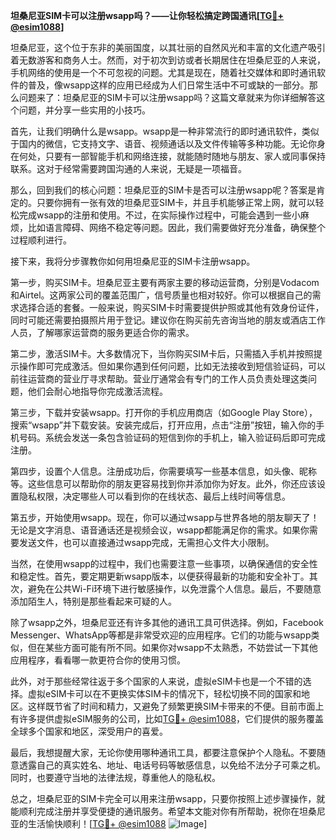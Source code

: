 **坦桑尼亚SIM卡可以注册wsapp吗？——让你轻松搞定跨国通讯[[TG💪+ @esim1088](https://t.me/s/esim1088)]**

坦桑尼亚，这个位于东非的美丽国度，以其壮丽的自然风光和丰富的文化遗产吸引着无数游客和商务人士。然而，对于初次到访或者长期居住在坦桑尼亚的人来说，手机网络的使用是一个不可忽视的问题。尤其是现在，随着社交媒体和即时通讯软件的普及，像wsapp这样的应用已经成为人们日常生活中不可或缺的一部分。那么问题来了：坦桑尼亚的SIM卡可以注册wsapp吗？这篇文章就来为你详细解答这个问题，并分享一些实用的小技巧。

首先，让我们明确什么是wsapp。wsapp是一种非常流行的即时通讯软件，类似于国内的微信，它支持文字、语音、视频通话以及文件传输等多种功能。无论你身在何处，只要有一部智能手机和网络连接，就能随时随地与朋友、家人或同事保持联系。这对于经常需要跨国沟通的人来说，无疑是一项福音。

那么，回到我们的核心问题：坦桑尼亚的SIM卡是否可以注册wsapp呢？答案是肯定的。只要你拥有一张有效的坦桑尼亚SIM卡，并且手机能够正常上网，就可以轻松完成wsapp的注册和使用。不过，在实际操作过程中，可能会遇到一些小麻烦，比如语言障碍、网络不稳定等问题。因此，我们需要做好充分准备，确保整个过程顺利进行。

接下来，我将分步骤教你如何用坦桑尼亚的SIM卡注册wsapp。

第一步，购买SIM卡。坦桑尼亚主要有两家主要的移动运营商，分别是Vodacom和Airtel。这两家公司的覆盖范围广，信号质量也相对较好。你可以根据自己的需求选择合适的套餐。一般来说，购买SIM卡时需要提供护照或其他有效身份证件，同时可能还需要拍摄照片用于登记。建议你在购买前先咨询当地的朋友或酒店工作人员，了解哪家运营商的服务更适合你的需求。

第二步，激活SIM卡。大多数情况下，当你购买SIM卡后，只需插入手机并按照提示操作即可完成激活。但如果你遇到任何问题，比如无法接收到短信验证码，可以前往运营商的营业厅寻求帮助。营业厅通常会有专门的工作人员负责处理这类问题，他们会耐心地指导你完成激活流程。

第三步，下载并安装wsapp。打开你的手机应用商店（如Google Play Store），搜索“wsapp”并下载安装。安装完成后，打开应用，点击“注册”按钮，输入你的手机号码。系统会发送一条包含验证码的短信到你的手机上，输入验证码后即可完成注册。

第四步，设置个人信息。注册成功后，你需要填写一些基本信息，如头像、昵称等。这些信息可以帮助你的朋友更容易找到你并添加你为好友。此外，你还应该设置隐私权限，决定哪些人可以看到你的在线状态、最后上线时间等信息。

第五步，开始使用wsapp。现在，你可以通过wsapp与世界各地的朋友聊天了！无论是文字消息、语音通话还是视频会议，wsapp都能满足你的需求。如果你需要发送文件，也可以直接通过wsapp完成，无需担心文件大小限制。

当然，在使用wsapp的过程中，我们也需要注意一些事项，以确保通信的安全性和稳定性。首先，要定期更新wsapp版本，以便获得最新的功能和安全补丁。其次，避免在公共Wi-Fi环境下进行敏感操作，以免泄露个人信息。最后，不要随意添加陌生人，特别是那些看起来可疑的人。

除了wsapp之外，坦桑尼亚还有许多其他的通讯工具可供选择。例如，Facebook Messenger、WhatsApp等都是非常受欢迎的应用程序。它们的功能与wsapp类似，但在某些方面可能有所不同。如果你对wsapp不太熟悉，不妨尝试一下其他应用程序，看看哪一款更符合你的使用习惯。

此外，对于那些经常往返于多个国家的人来说，虚拟eSIM卡也是一个不错的选择。虚拟eSIM卡可以在不更换实体SIM卡的情况下，轻松切换不同的国家和地区。这样既节省了时间和精力，又避免了频繁更换SIM卡带来的不便。目前市面上有许多提供虚拟eSIM服务的公司，比如[TG💪+ @esim1088](https://t.me/s/esim1088)，它们提供的服务覆盖全球多个国家和地区，深受用户的喜爱。

最后，我想提醒大家，无论你使用哪种通讯工具，都要注意保护个人隐私。不要随意透露自己的真实姓名、地址、电话号码等敏感信息，以免给不法分子可乘之机。同时，也要遵守当地的法律法规，尊重他人的隐私权。

总之，坦桑尼亚的SIM卡完全可以用来注册wsapp，只要你按照上述步骤操作，就能顺利完成注册并享受便捷的通讯服务。希望本文能对你有所帮助，祝你在坦桑尼亚的生活愉快顺利！[[TG💪+ @esim1088](https://t.me/s/esim1088) ![Image](https://i.postimg.cc/4NQfJmqS/Snipaste-2025-05-13-00-14-12.png)]